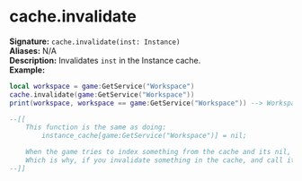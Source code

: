 # cache.invalidate
**Signature:** `cache.invalidate(inst: Instance)` <br>
**Aliases:** N/A <br>
**Description:** Invalidates `inst` in the Instance cache. <br>
**Example:**
```lua
local workspace = game:GetService("Workspace")
cache.invalidate(game:GetService("Workspace"))
print(workspace, workspace == game:GetService("Workspace")) --> Workspace, false

--[[
    This function is the same as doing:
        instance_cache[game:GetService("Workspace")] = nil;

    When the game tries to index something from the cache and its nil, instead of returning nil, it will create a new instance. 
    Which is why, if you invalidate something in the cache, and call it after, it will still work, just under a new instance.
--]]
```